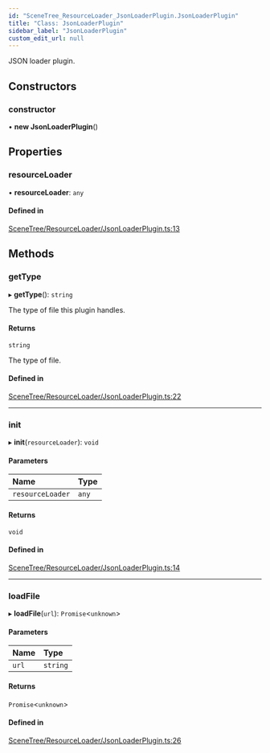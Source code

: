 ```yaml
---
id: "SceneTree_ResourceLoader_JsonLoaderPlugin.JsonLoaderPlugin"
title: "Class: JsonLoaderPlugin"
sidebar_label: "JsonLoaderPlugin"
custom_edit_url: null
---
```




JSON loader plugin.

## Constructors

### constructor

• **new JsonLoaderPlugin**()

## Properties

### resourceLoader

• **resourceLoader**: `any`

#### Defined in

[SceneTree/ResourceLoader/JsonLoaderPlugin.ts:13](https://github.com/ZeaInc/zea-engine/blob/a43ac923/src/SceneTree/ResourceLoader/JsonLoaderPlugin.ts#L13)

## Methods

### getType

▸ **getType**(): `string`

The type of file this plugin handles.

#### Returns

`string`

The type of file.

#### Defined in

[SceneTree/ResourceLoader/JsonLoaderPlugin.ts:22](https://github.com/ZeaInc/zea-engine/blob/a43ac923/src/SceneTree/ResourceLoader/JsonLoaderPlugin.ts#L22)

___

### init

▸ **init**(`resourceLoader`): `void`

#### Parameters

| Name | Type |
| :------ | :------ |
| `resourceLoader` | `any` |

#### Returns

`void`

#### Defined in

[SceneTree/ResourceLoader/JsonLoaderPlugin.ts:14](https://github.com/ZeaInc/zea-engine/blob/a43ac923/src/SceneTree/ResourceLoader/JsonLoaderPlugin.ts#L14)

___

### loadFile

▸ **loadFile**(`url`): `Promise`<`unknown`\>

#### Parameters

| Name | Type |
| :------ | :------ |
| `url` | `string` |

#### Returns

`Promise`<`unknown`\>

#### Defined in

[SceneTree/ResourceLoader/JsonLoaderPlugin.ts:26](https://github.com/ZeaInc/zea-engine/blob/a43ac923/src/SceneTree/ResourceLoader/JsonLoaderPlugin.ts#L26)

